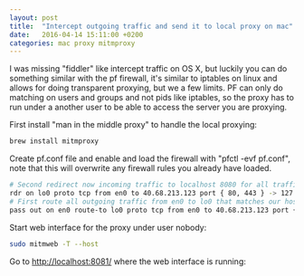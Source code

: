 ```yaml
---
layout: post
title:  "Intercept outgoing traffic and send it to local proxy on mac"
date:   2016-04-14 15:11:00 +0200
categories: mac proxy mitmproxy
---
```


I was missing "fiddler" like intercept traffic on OS X, but luckily you can do
something similar with the pf firewall, it's similar to iptables on
linux and allows for doing transparent proxying, but we a few limits. PF can
only do matching on users and groups and not pids like iptables, so the proxy
has to run under a another user to be able to access the server you are proxying.

First install "man in the middle proxy" to handle the local proxying:

``` bash
brew install mitmproxy
```

Create pf.conf file and enable and load the firewall with "pfctl -evf pf.conf",
note that this will overwrite any firewall rules you already have loaded.

``` bash
# Second redirect now incoming traffic to localhost 8080 for all traffic that matches our host and port filter
rdr on lo0 proto tcp from en0 to 40.68.213.123 port { 80, 443 } -> 127.0.0.1 port 8080
# First route all outgoing traffic from en0 to lo0 that matches our host and port filter and user
pass out on en0 route-to lo0 proto tcp from en0 to 40.68.213.123 port { 80, 443 } keep state user { tlb }
```

Start web interface for the proxy under user nobody:

``` bash
sudo mitmweb -T --host
```

Go to <http://localhost:8081/> where the web interface is running:
